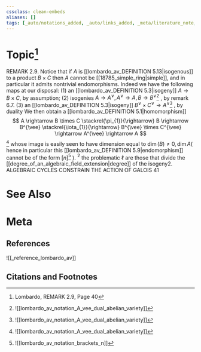 ```yaml
---
cssclass: clean-embeds
aliases: []
tags: [_auto/notations_added, _auto/links_added, _meta/literature_note, _reference/lombardo_av, _meta/TODO/change_title, _meta/remark]
---
```

# Topic[^1]
REMARK 2.9. Notice that if $A$ is [[lombardo_av_DEFINITION 5.13|isogenous]] to a product $B \times C$ then $A$ cannot be [[18785_simple_ring|simple]], and in particular it admits nontrivial endomorphisms. Indeed we have the following maps at our disposal:
(1) an [[lombardo_av_DEFINITION 5.3|isogeny]] $A \rightarrow B \times C$, by assumption;
(2) isogenies $A \rightarrow A^{\vee}, A^{\vee} \rightarrow A, B \rightarrow B^{\vee}$[^2]              , by remark 6.7.
(3) an [[lombardo_av_DEFINITION 5.3|isogeny]] $B^{\vee} \times C^{\vee} \rightarrow A^{\vee}$[^2]              , by duality
We then obtain a [[lombardo_av_DEFINITION 5.1|homomorphism]]
$$
A \rightarrow B \times C \stackrel{\pi_{1}}{\rightarrow} B \rightarrow B^{\vee} \stackrel{\iota_{1}}{\rightarrow} B^{\vee} \times C^{\vee} \rightarrow A^{\vee} \rightarrow A
$$
[^2]
whose image is easily seen to have dimension equal to $\operatorname{dim}(B) \neq 0, \operatorname{dim} A($ hence in particular this [[lombardo_av_DEFINITION 5.9|endomorphism]] cannot be of the form $[n]$[^3]               ).
${ }^{2}$ the problematic $\ell$ are those that divide the [[degree_of_an_algebraic_field_extension|degree]] of the isogeny2. ALGEBRAIC CYCLES CONSTRAIN THE ACTION OF GALOIS
41

# See Also

# Meta
## References
![[_reference_lombardo_av]]

## Citations and Footnotes
[^1]: Lombardo, REMARK 2.9, Page 40
[^2]: ![[lombardo_av_notation_A_vee_dual_abelian_variety]]
[^3]: ![[lombardo_av_notation_brackets_n]]